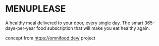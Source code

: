 # MENUPLEASE
A healthy meal delivered to your door, every single day. The smart 365-days-per-year food subscription that will make you eat healthy again.


concept from https://omnifood.dev/ project
